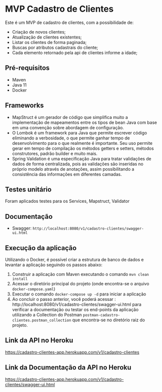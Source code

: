 # MVP Cadastro de Clientes

Este é um MVP de cadastro de clientes, com a possibilidade de:

* Criação de novos clientes;
* Atualização de clientes existentes;
* Listar os clientes de forma paginada;
* Buscas por atributos cadastrais do cliente;
* Cada elemento retornado pela api de clientes informe a idade;

## Pré-requisitos

* Maven
* Java 11
* Docker

## Frameworks
* MapStruct é um gerador de código que simplifica muito a implementação de mapeamentos entre os tipos de bean Java com base em uma convenção sobre abordagem de configuração.
* O Lombok é um framework para Java que permite escrever código eliminando a verbosidade, o que permite ganhar tempo de desenvolvimento para o que realmente é importante. Seu uso permite gerar em tempo de compilação os métodos getters e setters, métodos construtores, padrão builder e muito mais.
* Spring Validation é uma especificação Java para tratar validações de dados de forma centralizada, pois as validações são inseridas no próprio modelo através de anotações, assim possibilitando a consistência das informações em diferentes camadas.

## Testes unitário
Foram aplicados testes para os Services, Mapstruct, Validator

## Documentação
* Swagger:  `http://localhost:8080/v1/cadastro-clientes/swagger-ui.html`

## Execução da aplicação

Utilizando o Docker, é possível criar a estrutura de banco de dados e levantar a aplicação seguindo os passos abaixo:

1. Construir a aplicação com Maven executando o comando `mvn clean install`
2. Acessar o diretório principal do projeto (onde encontra-se o arquivo `docker-compose.yaml`)
3. Executar o comando `docker-compose up -d` para iniciar a aplicação
4. Ao concluir o passo anterior, você poderá acessar : http://localhost:8080/v1/cadastro-clientes/swagger-ui.html para verificar a documentação ou testar os end-points da aplicação utilizando a Collection do Postman `postman-cadastro-clientes.postman_collection` que encontra-se no diretório raiz do projeto.

## Link da API no Heroku
https://cadastro-clientes-app.herokuapp.com/v1/cadastro-clientes

## Link da Documentação da API no Heroku
https://cadastro-clientes-app.herokuapp.com/v1/cadastro-clientes/swagger-ui.html
